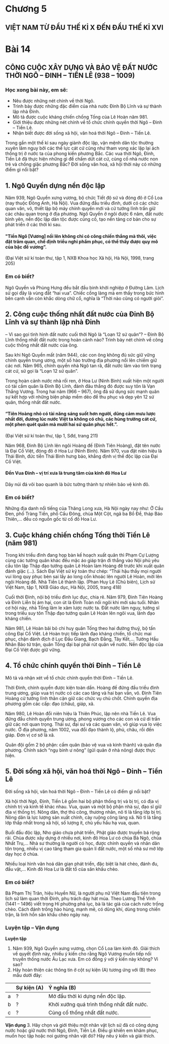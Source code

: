 # Chương 5
## VIỆT NAM TỪ ĐẦU THẾ KỈ X ĐẾN ĐẦU THẾ KỈ XVI

# Bài 14
## CÔNG CUỘC XÂY DỰNG VÀ BẢO VỆ ĐẤT NƯỚC THỜI NGÔ – ĐINH – TIỀN LÊ (938 – 1009)

### Học xong bài này, em sẽ:
*   Nêu được những nét chính về thời Ngô.
*   Trình bày được những đặc điểm của nhà nước Đinh Bộ Lĩnh và sự thành lập nhà Đinh.
*   Mô tả được cuộc kháng chiến chống Tống của Lê Hoàn năm 981.
*   Giới thiệu được những nét chính về tổ chức chính quyền thời Ngô – Đinh – Tiền Lê.
*   Nhận biết được đời sống xã hội, văn hoá thời Ngô – Đinh – Tiền Lê.

Trong gần một thế kỉ sau ngày giành độc lập, vận mệnh dân tộc thường xuyên lâm nguy bởi các thế lực cát cứ cũng như tham vọng xác lập lại ách thống trị ở nước ta của phong kiến phương Bắc. Các vua thời Ngô, Đinh, Tiền Lê đã thực hiện những gì để chấm dứt cát cứ, củng cố nhà nước non trẻ và chống giặc phương Bắc? Đời sống văn hoá, xã hội thời này có những điểm gì nổi bật?

## 1. Ngô Quyền dựng nền độc lập

Năm 939, Ngô Quyền xưng vương, bộ chức Tiết độ sứ và đóng đô ở Cổ Loa (nay thuộc Đông Anh, Hà Nội). Vua đứng đầu triều đình, dưới có các chức quan văn, võ, thiết lập bộ máy chính quyền mới và cử tướng lĩnh trấn giữ các châu quan trọng ở địa phương. Ngô Quyền ở ngôi được 6 năm, đất nước bình yên, nền độc lập dân tộc được củng cố, tạo nền tảng cơ bản cho sự phát triển ở các thời kì sau.

#### "Tiền Ngô [Vương] nối lên không chỉ có công chiến thắng mà thôi, việc đặt trăm quan, chế định triều nghi phẩm phục, có thể thấy được quy mô của bậc đế vương”.

(Đại Việt sử kí toàn thư, tập 1, NXB Khoa học Xã hội, Hà Nội, 1998, trang 205)

### Em có biết?

Ngô Quyền và Phùng Hưng đều bắt đầu binh khởi nghiệp ở Đường Lâm. Lịch sử gọi đây là vùng đất “hai vua”. Chiếc cổng làng mà em thấy trong bức hình bên cạnh vẫn còn khắc dòng chữ cổ, nghĩa là “Thời nào cũng có người giỏi”.

## 2. Công cuộc thống nhất đất nước của Đinh Bộ Lĩnh và sự thành lập nhà Đinh

– Vì sao gọi tình hình đất nước cuối thời Ngô là “Loạn 12 sứ quân”?
– Đinh Bộ Lĩnh thống nhất đất nước trong hoàn cảnh nào? Trình bày nét chính về công cuộc thống nhất đất nước của ông.

Sau khi Ngô Quyền mất (năm 944), các con ông không đủ sức giữ vững chính quyền trung ương, một số hào trưởng địa phương nổi lên chiếm giữ các nơi. Năm 965, chính quyền nhà Ngô tan rã, đất nước lâm vào tình trạng cát cứ, sử gọi là “Loạn 12 sứ quân”.

Trong hoàn cảnh nước nhà rối ren, ở Hoa Lư (Ninh Bình) xuất hiện một người có tài cầm quân là Đinh Bộ Lĩnh, đánh đâu thắng đó được suy tôn là Vạn Thắng Vương. Trong hai năm (966 – 967), ông đã sử dụng sức mạnh quân sự kết hợp với những biện pháp mềm dẻo để thu phục và dẹp yên 12 sứ quân, thống nhất đất nước.

#### “Tiên Hoàng nhỏ có tài năng sáng suốt hơn người, dũng cảm mưu lược nhất đời, đương lúc nước Việt ta không có chủ, các hùng trưởng cát cứ, một phen quét quân mà mười hai sứ quân phục hết.”.

(Đại Việt sử kí toàn thư, tập 1, Sđd, trang 211)

Năm 968, Đinh Bộ Lĩnh lên ngôi Hoàng đế (Đinh Tiên Hoàng), đặt tên nước là Đại Cồ Việt, đóng đô ở Hoa Lư (Ninh Bình). Năm 970, vua đặt niên hiệu là Thái Bình, đức tiễn Thái Bình hưng bảo, khẳng định vị thế độc lập của Đại Cồ Việt.

#### Đền Vua Đinh – vị trí xưa là trung tâm của kinh đô Hoa Lư
Dãy núi đá vôi bao quanh là bức tường thành tự nhiên bảo vệ kinh đô.

### Em có biết?

Những địa danh nổi tiếng của Thăng Long xưa, Hà Nội ngày nay như: Ở Cầu Đen, phố Tràng Tiền, phố Cầu Đông, chùa Một Cột, ngã ba Bồ Đề, tháp Báo Thiên,... đều có nguồn gốc từ cố đô Hoa Lư.

## 3. Cuộc kháng chiến chống Tống thời Tiền Lê (năm 981)

Trong khi triều đình đang họp bàn kế hoạch xuất quân thì Phạm Cự Lượng cùng các tướng quân khác đều mặc áo giáp trận đi thẳng vào Nội phủ yêu cầu tôn lập Thập đạo tướng quân Lê Hoàn làm Hoàng đế trước khi xuất quân đánh giặc (...). Sách Đại Việt sử ký toàn thư chép: “Thái hậu thấy mọi người vui lòng quy phục bèn sai lấy áo long cổn khoác lên người Lê Hoàn, mời lên ngôi Hoàng đế. Nhà Tiền Lê thành lập.
(Phan Huy Lê (Chủ biên), Lịch sử Việt Nam, tập 1, NXB Giáo dục, Hà Nội, 2005, trang 418)

Cuối thời Đinh, nội bộ triều đình lục đục, chia rẽ. Năm 979, Đinh Tiên Hoàng và Đinh Liễn bị ám hại, con út là Đinh Toàn nối ngôi khi mới sáu tuổi. Nhân cơ hội này, nhà Tống lăm le xâm lược nước ta. Đất nước lâm nguy, tướng sĩ trong triều suy tôn Thập đạo tướng quân Lê Hoàn lên ngôi vua, lãnh đạo kháng chiến.

Năm 981, Lê Hoàn bãi bỏ chi huy quân Tống theo hai đường thuỷ, bộ tấn công Đại Cồ Việt. Lê Hoàn trực tiếp lãnh đạo kháng chiến, tổ chức mai phục, chặn đánh địch ở Lục Đầu Giang, Bạch Đằng, Tây Kết,... Tướng Hầu Nhân Bảo tử trận, quân Tống đại bại phải rút quân về nước. Nền độc lập của Đại Cồ Việt được giữ vững.

## 4. Tổ chức chính quyền thời Đinh – Tiền Lê

Mô tả và nhận xét về tổ chức chính quyền thời Đinh – Tiền Lê.

Thời Đinh, chính quyền được kiện toàn dần. Hoàng đế đứng đầu triều đình trung ương, giúp vua trị nước có các cao tăng và hai ban văn, võ. Đinh Tiên Hoàng cử tướng lĩnh thân cận giữ các chức vụ chủ chốt. Chính quyền địa phương gồm các cấp: đạo (châu), giáp, xã.

Năm 980, Lê Hoàn đổi niên hiệu là Thiên Phúc, lập nên nhà Tiền Lê. Vua đứng đầu chính quyền trung ương, phong vương cho các con và cử di trấn giữ các nơi quan trọng. Thái sư, đại sư và các quan văn, võ giúp vua lo việc nước. Ở địa phương, năm 1002, vua đổi đạo thành lộ, phủ, châu, rồi đến giáp. Đơn vị cơ sở là xã.

Quân đội gồm 2 bộ phận: cấm quân (bảo vệ vua và kinh thành) và quân địa phương. Chính sách “ngụ binh ư nông” (gửi quân ở nhà nông) được thực hiện.

## 5. Đời sống xã hội, văn hoá thời Ngô – Đinh – Tiền Lê

Đời sống xã hội, văn hoá thời Ngô – Đinh – Tiền Lê có điểm gì nổi bật?

Xã hội thời Ngô, Đinh, Tiền Lê gồm hai bộ phận thống trị và bị trị, có địa vị chính trị và kinh tế khác nhau. Vua, quan và một bộ phận nhà sư, đạo sĩ giữ địa vị thống trị. Nông dân, thợ thủ công, thương nhân, nô tì là tầng lớp bị trị. Nông dân là lực lượng sản xuất chính, cày ruộng công làng xã. Nô tì là tầng lớp thấp nhất trong xã hội, số lượng ít, chủ yếu hầu hạ vua, quan.

Buổi đầu độc lập, Nho giáo chưa phát triển, Phật giáo được truyền bá rộng rãi. Chùa được xây dựng ở nhiều nơi, kinh đô Hoa Lư có chùa Bà Ngô, chùa Nhất Trụ,... Nhà sư thường là người có học, được chính quyền và nhân dân tôn trọng, nhiều vị cao tăng tham gia quản lí đất nước, một số nhà sư mở lớp dạy học ở chùa.

Nhiều loại hình văn hoá dân gian phát triển, đặc biệt là hát chèo, đánh đu, đấu vật,... Kinh đô Hoa Lư là đất tổ của sân khấu chèo.

### Em có biết?

Bà Phạm Thị Trân, hiệu Huyền Nữ, là người phụ nữ Việt Nam đầu tiên trong lịch sử làm quan thời Đinh, phụ trách dạy hát múa. Theo Lương Thế Vinh (1441 – 1496) viết trong Hí phường phả lục, bà là tác giả của cách rước trống chèo. Cách đánh trống hào hùng, mạnh mẽ, có dũng khí, dùng trong chiến trận, là linh hồn sân khấu chèo ngày nay.

### Luyện tập – Vận dụng

**Luyện tập**
1. Năm 939, Ngô Quyền xưng vương, chọn Cổ Loa làm kinh đô. Giải thích về quyết định này, nhiều ý kiến cho rằng Ngô Vương muốn tiếp nối truyền thống nước Âu Lạc xưa. Em có đồng ý với ý kiến này không? Vì sao?
2. Hãy hoàn thiện các thông tin ở cột sự kiện (A) tương ứng với (B) theo mẫu dưới đây:

|   | Sự kiện (A) | Ý nghĩa (B)                 |
| :- | :---------- | :--------------------------- |
| a | ?           | Mở đầu thời kì dựng nền độc lập. |
| b | ?           | Khởi xướng quá trình thống nhất đất nước. |
| c | ?           | Củng cố thống nhất đất nước. |

**Vận dụng**
3. Hãy chọn và giới thiệu một nhân vật lịch sử đã có công dựng nước hoặc giữ nước thời Ngô, Đinh, Tiền Lê. Điều gì khiến em khâm phục, muốn học tập hoặc noi gương nhân vật đó? Hãy nêu ý kiến và giải thích.
